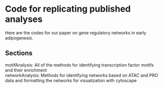 
# Code for replicating published analyses

Here are the codes for our paper on gene regulatory networks in early adipogenesis.

## Sections
motifAnalysis: All of the methods for identifying transcription factor motifs and their enrichment<br/>
networkAnalysis: Methods for identifying networks based on ATAC and PRO data and formatting the networks for visualization with cytoscape


